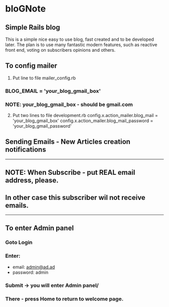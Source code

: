 # bloGNote
Simple Rails blog
------------------
This is a simple nice easy to use blog, fast created and to be developed later.
The plan is to use many fantastic modern features, such as reactive front end, voting on subscribers opinions and others.


## To config mailer

1. Put line to file mailer_config.rb
### BLOG_EMAIL = 'your_blog_gmail_box'

### NOTE: your_blog_gmail_box - should be gmail.com


2. Put two lines to file development.rb
  config.x.action_mailer.blog_mail = 'your_blog_gmail_box'
  config.x.action_mailer.blog_mail_password = 'your_blog_gmail_password'


## Sending Emails - New Articles creation notifications
-------------------------------------------------------
## NOTE: When Subscribe - put REAL email address, please.
## In other case this subscriber wil not receive emails.
-----------------------------------------------------------

## To enter Admin panel

### Goto Login
### Enter:
- email: admin@ad.ad
- password: admin
### Submit -> you will enter Admin panel/
### There - press Home to return to welcome page.


